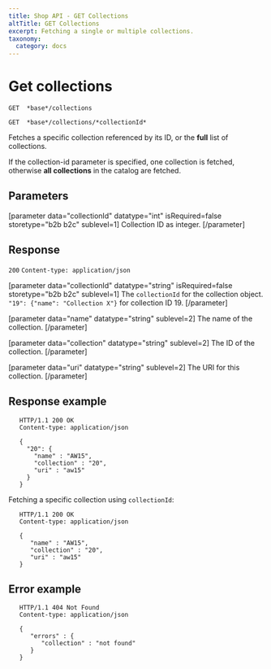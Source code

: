 ```yaml
---
title: Shop API - GET Collections
altTitle: GET Collections
excerpt: Fetching a single or multiple collections.
taxonomy:
  category: docs
---
```


# Get collections

```text
GET  *base*/collections
```

```text
GET  *base*/collections/*collectionId*
```

<!--
```eval_rst
.. api-name:: Shop API
   :version: 1

.. endpoint::
   :method: GET
   :url: *base*/collections

.. endpoint::
   :method: GET
   :url: *base*/collections/*collectionId*

.. authentication::
   :api_key: true
```
-->

Fetches a specific collection referenced by its ID, or the **full** list of collections.

If the collection-id parameter is specified, one collection is fetched, otherwise **all collections** in the catalog are fetched.

## Parameters

[parameter data="collectionId" datatype="int" isRequired=false storetype="b2b b2c" sublevel=1]
Collection ID as integer.
[/parameter]

<!--
```eval_rst
.. list-table::
   :widths: auto

   * - ``collectionId``

       .. type:: int
          :required: false

     - Collection ID as integer.

```
-->

## Response
`200` `Content-type: application/json`

[parameter data="collectionId" datatype="string" isRequired=false storetype="b2b b2c" sublevel=1]
The ``collectionId`` for the collection object.
``"19": {"name": "Collection X"}`` for collection ID 19.
[/parameter]

[parameter data="name" datatype="string" sublevel=2]
The name of the collection.
[/parameter]

[parameter data="collection" datatype="string" sublevel=2]
The ID of the collection.
[/parameter]

[parameter data="uri" datatype="string" sublevel=2]
The URI for this collection.
[/parameter]

<!--
```eval_rst
.. list-table::
   :widths: auto

   * - object key

       .. type:: collection object
          :required: true

     - The ``collectionId`` for the collection object.

       ``"19": {"name": "Collection X"}`` for collection ID 19.

       .. list-table::
          :widths: auto

          * - ``name``

              .. type:: string

            - The name of the collection.

          * - ``collection``

              .. type:: string

            - The ID of the collection.

          * - ``uri``

              .. type:: string

            - The URI for this collection.

```
-->

## Response example

```http
   HTTP/1.1 200 OK
   Content-type: application/json

   {
     "20": {
       "name" : "AW15",
       "collection" : "20",
       "uri" : "aw15"
     }
   }
```

<!--
```eval_rst
.. code-block:: http
   :linenos:

   HTTP/1.1 200 OK
   Content-type: application/json

   {
     "20": {
       "name" : "AW15",
       "collection" : "20",
       "uri" : "aw15"
     }
   }
```
-->

Fetching a specific collection using `collectionId`:

```http
   HTTP/1.1 200 OK
   Content-type: application/json

   {
      "name" : "AW15",
      "collection" : "20",
      "uri" : "aw15"
   }
```

<!--
```eval_rst
.. code-block:: http
   :linenos:

   HTTP/1.1 200 OK
   Content-type: application/json

   {
      "name" : "AW15",
      "collection" : "20",
      "uri" : "aw15"
   }
```
-->

## Error example

```http
   HTTP/1.1 404 Not Found
   Content-type: application/json

   {
      "errors" : {
         "collection" : "not found"
      }
   }
```

<!--
```eval_rst
.. code-block:: http
   :linenos:

   HTTP/1.1 404 Not Found
   Content-type: application/json

   {
      "errors" : {
         "collection" : "not found"
      }
   }
```
-->
